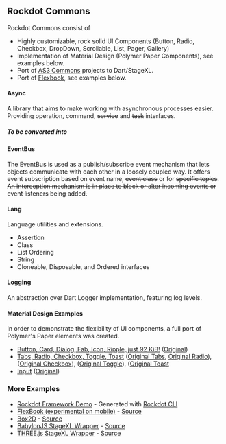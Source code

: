 ## Rockdot Commons

Rockdot Commons consist of
* Highly customizable, rock solid UI Components (Button, Radio, Checkbox, DropDown, Scrollable, List, Pager, Gallery)
* Implementation of Material Design (Polymer Paper Components), see examples below.
* Port of [AS3 Commons](http://www.as3commons.org/) projects to Dart/StageXL.
* Port of [Flexbook](http://www.rubenswieringa.com/code/as3/flex/Book/), see examples below.

#### Async
A library that aims to make working with asynchronous processes easier. 
Providing operation, command, ~~service~~ and ~~task~~ interfaces.
##### To be converted into

#### EventBus
The EventBus is used as a publish/subscribe event mechanism that lets objects communicate with each other in a loosely coupled way. 
It offers event subscription based on event name, ~~event class~~ or for ~~specific topics~~. 
~~An interception mechanism is in place to block or alter incoming events or event listeners being added.~~

#### Lang
Language utilities and extensions.
* Assertion
* Class
* List Ordering
* String
* Cloneable, Disposable, and Ordered interfaces

#### Logging
An abstraction over Dart Logger implementation, featuring log levels.

#### Material Design Examples

In order to demonstrate the flexibility of UI components, a full port of Polymer's Paper elements was created.

* [Button, Card, Dialog, Fab, Icon, Ripple, just 92 KiB!](http://rockdot.sounddesignz.com/stagexl-commons/paper_buttons.html) ([Original](https://www.polymer-project.org/components/paper-ripple/demo.html))
* [Tabs, Radio, Checkbox, Toggle, Toast](http://rockdot.sounddesignz.com/stagexl-commons/paper_radio.html) ([Original Tabs](https://www.polymer-project.org/components/paper-tabs/demo.html), [Original Radio](https://www.polymer-project.org/components/paper-radio-button/demo.html)), ([Original Checkbox](https://www.polymer-project.org/components/paper-checkbox/demo.html)), ([Original Toggle](https://www.polymer-project.org/components/paper-toggle-button/demo.html)), ([Original Toast](https://www.polymer-project.org/components/paper-toast/demo.html)
* [Input](http://rockdot.sounddesignz.com/stagexl-commons/paper_input.html) ([Original](https://www.polymer-project.org/components/paper-input/demo.html))


### More Examples

* [Rockdot Framework Demo](http://rockdot.sounddesignz.com/template/) - Generated with [Rockdot CLI](https://github.com/blockforest/rockdot-generator)
* [FlexBook (experimental on mobile)](http://rockdot.sounddesignz.com/stagexl-commons/experimental_book.html) - [Source](https://github.com/blockforest/rockdot-commons/blob/master/web/experimental_book.dart)
* [Box2D](http://rockdot.sounddesignz.com/box2d/) - [Source](https://github.com/blockforest/rockdot-physics/tree/master/lib/src/Examples)
* [BabylonJS StageXL Wrapper](http://rockdot.sounddesignz.com/dart/babylonjs-interop/) - [Source](https://github.com/blockforest/babylonjs-dart-facade/tree/master/example)
* [THREE.js StageXL Wrapper](http://rockdot.sounddesignz.com/dart/threejs-interop/) - [Source](https://github.com/blockforest/threejs-dart-facade/tree/master/example)
